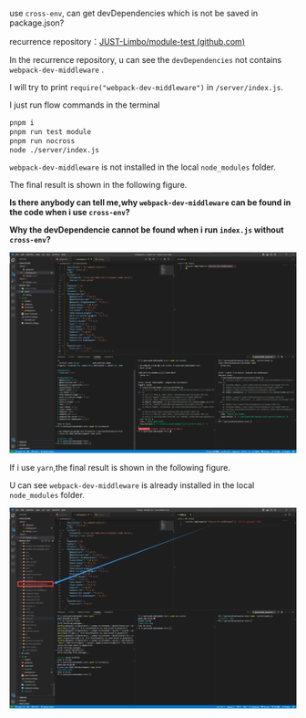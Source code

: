 use `cross-env`, can get devDependencies which is not be saved in package.json?

recurrence repository：[JUST-Limbo/module-test (github.com)](https://github.com/JUST-Limbo/module-test)

In the recurrence repository, u can see the `devDependencies` not contains `webpack-dev-middleware` .

I will try to print `require("webpack-dev-middleware")` in `/server/index.js`.

I just run flow commands in the terminal

```shell
pnpm i 
pnpm run test module
pnpm run nocross
node ./server/index.js
```

`webpack-dev-middleware` is not installed in the local `node_modules` folder.

The final result is shown in the following figure.

**Is there anybody can tell me,why `webpack-dev-middleware` can be found in the code when i use `cross-env`?**

**Why the devDependencie  cannot be found when i run `index.js` without `cross-env`?**

![usepnpm](./usepnpm.png)

If i  use `yarn`,the final result is shown in the following figure.

U can see `webpack-dev-middleware` is already installed in the local `node_modules` folder.

![useyarn](./useyarn.png)